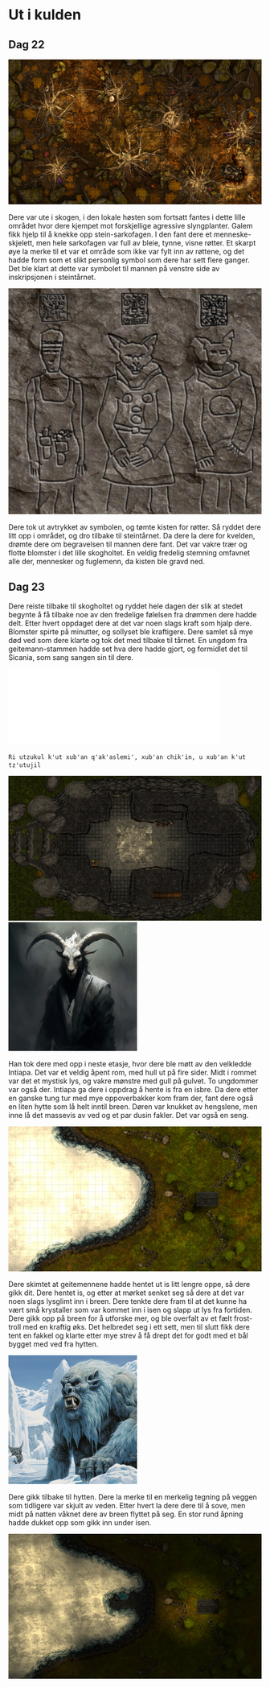 # Ut i kulden

## Dag 22

<img src="images/forest_mini.png" alt="Skogholtet med evig høst"/>

Dere var ute i skogen, i den lokale høsten som fortsatt fantes i dette lille området hvor dere kjempet mot forskjellige
agressive slyngplanter. Galem fikk hjelp til å knekke opp stein-sarkofagen. I den fant dere et menneske-skjelett, men
hele sarkofagen var full av bleie, tynne, visne røtter. Et skarpt øye la merke til et var et område som ikke var fylt inn 
av røttene, og det hadde form som et slikt personlig symbol som dere har sett flere ganger. Det ble klart at dette
var symbolet til mannen på venstre side av inskripsjonen i steintårnet.

<img src="images/trio_mini.png" alt="Inskribsjon av tre figurer"/>

Dere tok ut avtrykket av symbolen, og tømte kisten for røtter. Så ryddet dere litt opp i området, og dro tilbake til
steintårnet. Da dere la dere for kvelden, drømte dere om begravelsen til mannen dere fant. Det var vakre trær og flotte
blomster i det lille skogholtet. En veldig fredelig stemning omfavnet alle der, mennesker og fuglemenn, da kisten
ble gravd ned.

## Dag 23

Dere reiste tilbake til skogholtet og ryddet hele dagen der slik at stedet begynte å få tilbake noe av den fredelige følelsen
fra drømmen dere hadde delt. Etter hvert oppdaget dere at det var noen slags kraft som hjalp dere. Blomster spirte
på minutter, og sollyset ble kraftigere. Dere samlet så mye død ved som dere klarte og tok det med tilbake til tårnet.
En ungdom fra geitemann-stammen hadde set hva dere hadde gjort, og formidlet det til Sicania, som sang sangen sin til dere.

<iframe width="420" src="video/song-04.mp4" frameborder="0">&nbsp;</iframe>

    Ri utzukul k'ut xub'an q'ak'aslemi', xub'an chik'in, u xub'an k'ut tz'utujil


<img src="images/spike_4th_mini.png" alt="Femte etasje"/>
<img src="images/intiapa_mini.png" alt="Intiapa"/>


Han tok dere med opp i neste etasje, hvor dere ble møtt av den velkledde Intiapa. Det var et veldig åpent rom, med hull ut 
på fire sider. Midt i rommet var det et mystisk lys, og vakre mønstre med gull på gulvet. To ungdommer var også der. 
Intiapa ga dere i oppdrag å hente is fra en isbre. Da dere etter en ganske tung tur med mye oppoverbakker kom fram der,
fant dere også en liten hytte som lå helt inntil breen. Døren var knukket av hengslene, men inne lå det massevis av ved
og et par dusin fakler. Det var også en seng. 

<img src="images/glacier_mini.png" alt="Isbre"/>

Dere skimtet at geitemennene hadde hentet ut is litt lengre oppe, så dere gikk dit. Dere hentet is, og etter at mørket senket
seg så dere at det var noen slags lysglimt inn i breen. Dere tenkte dere fram til at det kunne ha vært små krystaller 
som var kommet inn i isen og slapp ut lys fra fortiden. Dere gikk opp på breen for å utforske mer, og ble overfalt av et
fælt frost-troll med en kraftig øks. Det helbredet seg i ett sett, men til slutt fikk dere tent en fakkel og klarte
etter mye strev å få drept det for godt med et bål bygget med ved fra hytten.

<img src="images/icetroll_mini.png" alt="Istroll"/>

Dere gikk tilbake til hytten. Dere la merke til en merkelig tegning på veggen som tidligere var skjult av veden.
Etter hvert la dere dere til å sove, men midt på natten våknet dere av breen flyttet på seg. En stor rund
åpning hadde dukket opp som gikk inn under isen.

<img src="images/ice_entrance_mini.png" alt="Natt ved isbreen "/>

